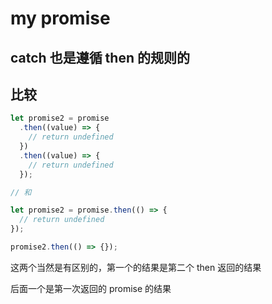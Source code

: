 # my promise

## catch 也是遵循 then 的规则的

## 比较

```js
let promise2 = promise
  .then((value) => {
    // return undefined
  })
  .then((value) => {
    // return undefined
  });

// 和

let promise2 = promise.then(() => {
  // return undefined
});

promise2.then(() => {});
```

这两个当然是有区别的，第一个的结果是第二个 then 返回的结果

后面一个是第一次返回的 promise 的结果

